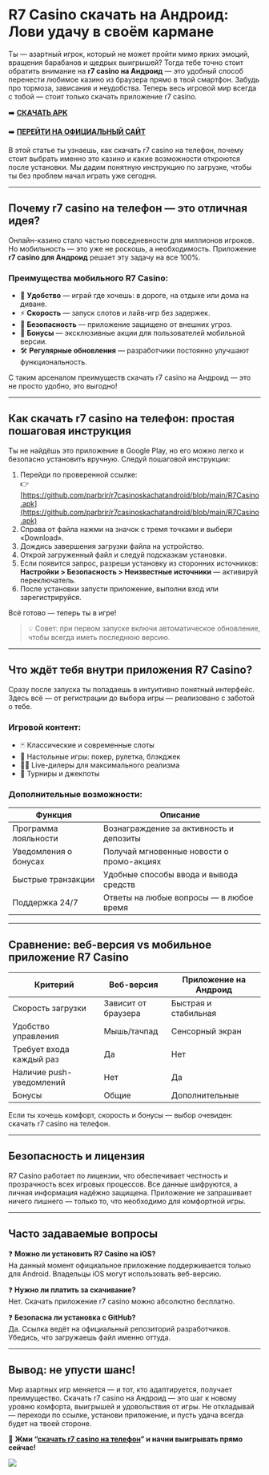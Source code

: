 
# R7 Casino скачать на Андроид: Лови удачу в своём кармане

Ты — азартный игрок, который не может пройти мимо ярких эмоций, вращения барабанов и щедрых выигрышей? Тогда тебе точно стоит обратить внимание на **r7 casino на Андроид** — это удобный способ перенести любимое казино из браузера прямо в твой смартфон. Забудь про тормоза, зависания и неудобства. Теперь весь игровой мир всегда с тобой — стоит только скачать приложение r7 casino.


➡️ **[СКАЧАТЬ APK](https://github.com/parbrir/r7casinoskachatandroid/blob/main/R7Casino.apk "СКАЧАТЬ APK")**

➡️ **[ПЕРЕЙТИ НА ОФИЦИАЛЬНЫЙ САЙТ](https://clck.ru/3NAHTh "ПЕРЕЙТИ НА ОФИЦИАЛЬНЫЙ САЙТ")**


В этой статье ты узнаешь, как скачать r7 casino на телефон, почему стоит выбрать именно это казино и какие возможности откроются после установки. Мы дадим понятную инструкцию по загрузке, чтобы ты без проблем начал играть уже сегодня.

---

## Почему r7 casino на телефон — это отличная идея?

Онлайн-казино стало частью повседневности для миллионов игроков. Но мобильность — это уже не роскошь, а необходимость. Приложение **r7 casino для Андроид** решает эту задачу на все 100%.

### Преимущества мобильного R7 Casino:

- 🎰 **Удобство** — играй где хочешь: в дороге, на отдыхе или дома на диване.  
- ⚡ **Скорость** — запуск слотов и лайв-игр без задержек.  
- 🔐 **Безопасность** — приложение защищено от внешних угроз.  
- 🎁 **Бонусы** — эксклюзивные акции для пользователей мобильной версии.  
- 🛠 **Регулярные обновления** — разработчики постоянно улучшают функциональность.  

С таким арсеналом преимуществ скачать r7 casino на Андроид — это не просто удобно, это выгодно!

---

## Как скачать r7 casino на телефон: простая пошаговая инструкция

Ты не найдёшь это приложение в Google Play, но его можно легко и безопасно установить вручную. Следуй пошаговой инструкции:

1. Перейди по проверенной ссылке:  
   👉 [https://github.com/parbrir/r7casinoskachatandroid/blob/main/R7Casino.apk](https://github.com/parbrir/r7casinoskachatandroid/blob/main/R7Casino.apk)  
2. Справа от файла нажми на значок с тремя точками и выбери «Download».  
3. Дождись завершения загрузки файла на устройство.  
4. Открой загруженный файл и следуй подсказкам установки.  
5. Если появится запрос, разреши установку из сторонних источников:  
   **Настройки > Безопасность > Неизвестные источники** — активируй переключатель.  
6. После установки запусти приложение, выполни вход или зарегистрируйся.  

Всё готово — теперь ты в игре!

> 💡 Совет: при первом запуске включи автоматическое обновление, чтобы всегда иметь последнюю версию.

---

## Что ждёт тебя внутри приложения R7 Casino?

Сразу после запуска ты попадаешь в интуитивно понятный интерфейс. Здесь всё — от регистрации до выбора игры — реализовано с заботой о тебе.

### Игровой контент:

- 🃏 Классические и современные слоты  
- 🧠 Настольные игры: покер, рулетка, блэкджек  
- 🧑‍💻 Live-дилеры для максимального реализма  
- 🎯 Турниры и джекпоты  

### Дополнительные возможности:

| Функция                 | Описание                                           |
|-------------------------|----------------------------------------------------|
| Программа лояльности    | Вознаграждение за активность и депозиты            |
| Уведомления о бонусах   | Получай мгновенные новости о промо-акциях          |
| Быстрые транзакции      | Удобные способы ввода и вывода средств              |
| Поддержка 24/7          | Ответы на любые вопросы — в любое время             |

---

## Сравнение: веб-версия vs мобильное приложение R7 Casino

| Критерий                  | Веб-версия           | Приложение на Андроид     |
|---------------------------|----------------------|---------------------------|
| Скорость загрузки          | Зависит от браузера  | Быстрая и стабильная      |
| Удобство управления        | Мышь/тачпад          | Сенсорный экран           |
| Требует входа каждый раз   | Да                   | Нет                       |
| Наличие push-уведомлений   | Нет                  | Да                        |
| Бонусы                    | Общие                | Дополнительные            |

Если ты хочешь комфорт, скорость и бонусы — выбор очевиден: скачать r7 casino на телефон.

---

## Безопасность и лицензия

R7 Casino работает по лицензии, что обеспечивает честность и прозрачность всех игровых процессов. Все данные шифруются, а личная информация надёжно защищена. Приложение не запрашивает ничего лишнего — только то, что необходимо для комфортной игры.

---

## Часто задаваемые вопросы

❓ **Можно ли установить R7 Casino на iOS?**  
На данный момент официальное приложение поддерживается только для Android. Владельцы iOS могут использовать веб-версию.

❓ **Нужно ли платить за скачивание?**  
Нет. Скачать приложение r7 casino можно абсолютно бесплатно.

❓ **Безопасна ли установка с GitHub?**  
Да. Ссылка ведёт на официальный репозиторий разработчиков. Убедись, что загружаешь файл именно оттуда.

---

## Вывод: не упусти шанс!

Мир азартных игр меняется — и тот, кто адаптируется, получает преимущество. Скачать r7 casino на Андроид — это шаг к новому уровню комфорта, выигрышей и удовольствия от игры. Не откладывай — переходи по ссылке, установи приложение, и пусть удача всегда будет на твоей стороне.

🎲 **Жми “[скачать r7 casino на телефон](https://github.com/parbrir/r7casinoskachatandroid/blob/main/R7Casino.apk)” и начни выигрывать прямо сейчас!**

[![](https://i.ibb.co/zTCT2pZY/photo-2024-04-23-02-26-34.jpg)](https://clck.ru/3NAHTh)
